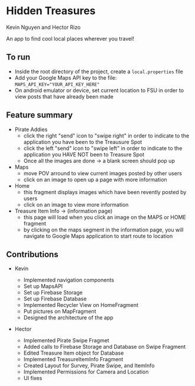 # Hidden Treasures

Kevin Nguyen and
Hector Rizo

An app to find cool local places wherever you travel!

## To run
  - Inside the root directory of the project, create a `local.properties` file
  - Add your Google Maps API key to the file: `MAPS_API_KEY="YOUR_API_KEY_HERE"`
  - On android emulator or device, set current location to FSU in order to view posts that have already been made

## Feature summary
  - Pirate Addies
    - click the right "send" icon to "swipe right" in order to indicate to the application you have been to the Treausure Spot
    - click the left "send" icon to "swipe left" in order to indicate to the application you HAVE NOT been to Treasure Spot
    - Once all the images are done -> a blank screen should pop up
  - Maps
    - move POV arround to view current images posted by other users
    - click on an image to open up a page with more information
  - Home
    - this fragment displays images which have been revently posted by users
    - click on an image to view more information
  - Treasure Item Info -> (information page)
    - this page will load when you click an image on the MAPS or HOME fragment
    - by clicking on the maps segment in the information page, you will navigate to Google Maps application to start route to location
  

## Contributions

- Kevin
  - Implemented navigation components
  - Set up MapsAPI
  - Set up Firebase Storage
  - Set up Firebase Database
  - Implemented Recycler View on HomeFragment
  - Put pictures on MapFragment
  - Designed the architecture of the app

- Hector
  - Implemented Pirate Swipe Fragmet 
  - Added calls to Firebase Storage and Database on Swipe Fragment
  - Edited Treasure Item object for Database
  - Implemented TreasureItemInfo Fragment
  - Created Layout for Survey, Pirate Swipe, and ItemInfo
  - Implemented Permissions for Camera and Location
  - UI fixes


